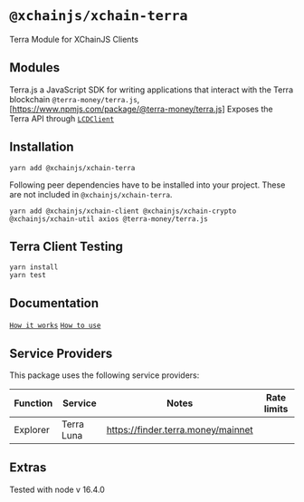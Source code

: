 # `@xchainjs/xchain-terra`

Terra Module for XChainJS Clients

## Modules
Terra.js a JavaScript SDK for writing applications that interact with the Terra blockchain `@terra-money/terra.js`, [https://www.npmjs.com/package/@terra-money/terra.js]
Exposes the Terra API through [`LCDClient`](https://docs.terra.money/docs/develop/sdks/terra-js/query-data.html)

## Installation

```
yarn add @xchainjs/xchain-terra
```

Following peer dependencies have to be installed into your project. These are not included in `@xchainjs/xchain-terra`.

```
yarn add @xchainjs/xchain-client @xchainjs/xchain-crypto @xchainjs/xchain-util axios @terra-money/terra.js
```

## Terra Client Testing

```
yarn install
yarn test

```

## Documentation

[`How it works`](http://docs.xchainjs.org/xchain-client/xchain-terra/how-it-works.html)
[`How to use`](http://docs.xchainjs.org/xchain-client/xchain-terra/how-to-use.html)


## Service Providers

This package uses the following service providers:

| Function                    | Service              | Notes                                                                         | Rate limits                   |
| --------------------------- | -------------------- | ----------------------------------------------------------------------------- | ----------------------------- |
| Explorer                    | Terra Luna           | https://finder.terra.money/mainnet                                            |                               |


## Extras

Tested with node v 16.4.0 